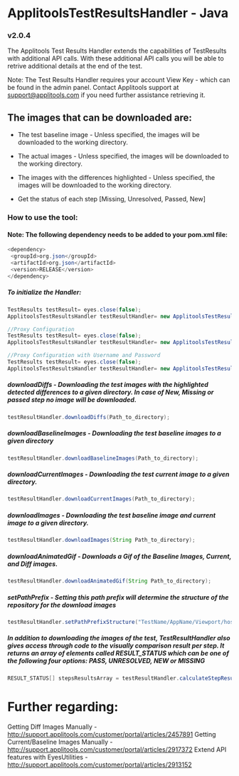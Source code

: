 # ApplitoolsTestResultsHandler - Java
### v2.0.4

The Applitools Test Results Handler extends the capabilities of TestResults with additional API calls.
With these additional API calls you will be able to retrive additional details at the end of the test.

Note: The Test Results Handler requires your account View Key - which can be found in the admin panel. Contact Applitools support at support@applitools.com if you need further assistance retrieving it.

## The images that can be downloaded are:

- The test baseline image - Unless specified, the images will be downloaded to the working directory.

- The actual images - Unless specified, the images will be downloaded to the working directory.

- The images with the differences highlighted - Unless specified, the images will be downloaded to the working directory.

- Get the status of each step [Missing, Unresolved, Passed, New]

### How to use the tool:

#### Note: The following dependency needs to be added to your pom.xml file: 

```Java
<dependency>
 <groupId>org.json</groupId>
 <artifactId>org.json</artifactId>
 <version>RELEASE</version>
</dependency> 
```

##### To initialize the Handler:
```Java
TestResults testResult= eyes.close(false);
ApplitoolsTestResultsHandler testResultHandler= new ApplitoolsTestResultsHandler(testResult,viewKey);

//Proxy Configuration
TestResults testResult= eyes.close(false);
ApplitoolsTestResultsHandler testResultHandler= new ApplitoolsTestResultsHandler(testResult, viewKey, proxyServer, proxyPort);

//Proxy Configuration with Username and Password
TestResults testResult= eyes.close(false);
ApplitoolsTestResultsHandler testResultHandler= new ApplitoolsTestResultsHandler(testResult, viewKey, proxyServer, proxyPort, proxyUser, proxyPassword);
```

##### **downloadDiffs** -  Downloading the test images with the highlighted detected differences to a given directory. In case of New, Missing or passed step no image will be downloaded.
```Java
testResultHandler.downloadDiffs(Path_to_directory);
```

##### **downloadBaselineImages** -  Downloading the test baseline images to a given directory
```Java
testResultHandler.downloadBaselineImages(Path_to_directory);
```

##### **downloadCurrentImages** - Downloading the test current image to a given directory.
```Java
testResultHandler.downloadCurrentImages(Path_to_directory);
```

##### **downloadImages** - Downloading the test baseline image and current image to a given directory.
```Java
testResultHandler.downloadImages(String Path_to_directory);
```

##### **downloadAnimatedGif** - Downloads a Gif of the Baseline Images, Current, and Diff images.
```Java
testResultHandler.downloadAnimatedGif(String Path_to_directory);
```

##### **setPathPrefix** -  Setting this path prefix will determine the structure of the repository for the download images
```Java
testResultHandler.setPathPrefixStructure("TestName/AppName/Viewport/hostingOS/hostingApp");
```

##### In addition to downloading the images of the test, TestResultHandler also gives access through code to the visually comparison result per step. It returns an array of elements called RESULT_STATUS which can be one of the following four options: PASS, UNRESOLVED, NEW or MISSING
```Java
RESULT_STATUS[] stepsResultsArray = testResultHandler.calculateStepResults();
```


# Further regarding:

Getting Diff Images Manually - http://support.applitools.com/customer/portal/articles/2457891 
Getting Current/Baseline Images Manually - http://support.applitools.com/customer/portal/articles/2917372
Extend API features with EyesUtilities - http://support.applitools.com/customer/portal/articles/2913152